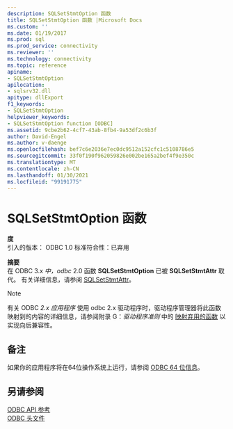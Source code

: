 ```yaml
---
description: SQLSetStmtOption 函数
title: SQLSetStmtOption 函数 |Microsoft Docs
ms.custom: ''
ms.date: 01/19/2017
ms.prod: sql
ms.prod_service: connectivity
ms.reviewer: ''
ms.technology: connectivity
ms.topic: reference
apiname:
- SQLSetStmtOption
apilocation:
- sqlsrv32.dll
apitype: dllExport
f1_keywords:
- SQLSetStmtOption
helpviewer_keywords:
- SQLSetStmtOption function [ODBC]
ms.assetid: 9cbe2b62-4cf7-43ab-8fb4-9a53df2c6b3f
author: David-Engel
ms.author: v-daenge
ms.openlocfilehash: bef7c6e2036e7ec0dc9512a152cfc1c5108786e5
ms.sourcegitcommit: 33f0f190f962059826e002be165a2bef4f9e350c
ms.translationtype: MT
ms.contentlocale: zh-CN
ms.lasthandoff: 01/30/2021
ms.locfileid: "99191775"
---
```

# <a name="sqlsetstmtoption-function"></a>SQLSetStmtOption 函数
**度**  
 引入的版本： ODBC 1.0 标准符合性：已弃用  
  
 **摘要**  
 在 ODBC 3.x *中，odbc* 2.0 函数 **SQLSetStmtOption** 已被 **SQLSetStmtAttr** 取代。 有关详细信息，请参阅 [SQLSetStmtAttr](../../../odbc/reference/syntax/sqlsetstmtattr-function.md)。  
  
> [!NOTE]
>  有关 ODBC *2.x 应用程序* 使用 odbc 2.x 驱动程序时，驱动程序管理器将此函数映射到的内容的详细信息，请参阅附录 G：*驱动程序准则* 中的 [映射弃用的函数](../../../odbc/reference/appendixes/mapping-deprecated-functions.md) 以实现向后兼容性。  
  
## <a name="remarks"></a>备注  
 如果你的应用程序将在64位操作系统上运行，请参阅 [ODBC 64 位信息](../../../odbc/reference/odbc-64-bit-information.md)。  
  
## <a name="see-also"></a>另请参阅  
 [ODBC API 参考](../../../odbc/reference/syntax/odbc-api-reference.md)   
 [ODBC 头文件](../../../odbc/reference/install/odbc-header-files.md)

